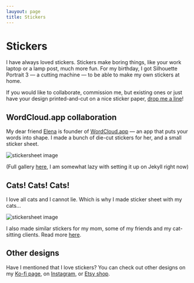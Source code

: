 ```yaml
---
lauyout: page
title: Stickers
---
```


# Stickers

I have always loved stickers. Stickers make boring things, like your work laptop or a lamp post, much more fun. For my birthday, I got Silhouette Portrait 3 — a cutting machine — to be able to make my own stickers at home. 

If you would like to collaborate, commission me, but existing ones or just have your design printed-and-cut on a nice sticker paper, [drop me a line](contact.html)!


## WordCloud.app collaboration

My dear friend [Elena](https://smartpuffin.com/) is founder of [WordCloud.app](https://wordcloud.app/) — an app that puts your words into shape. I made a bunch of die-cut stickers for her, and a small sticker sheet. 

![stickersheet image](https://storage.ko-fi.com/cdn/useruploads/post/d5eb99ed-5fd8-48a9-baaf-eddcb36c760a_img_2978.jpeg)

(Full gallery [here](https://ko-fi.com/album/WordCloud-app-Stickers-Y8Y8PD577), I am somewhat lazy with setting it up on Jekyll right now)

## Cats! Cats! Cats!

I love all cats and I cannot lie. Which is why I made sticker sheet with my cats...

![stickersheet image](https://storage.ko-fi.com/cdn/useruploads/post/28665179-dc21-47c0-94c9-d190a5d9ee62_img_4003.jpeg)

I also made similar stickers for my mom, some of my friends and my cat-sitting clients. Read more [here](/pets.html).


## Other designs

Have I mentioned that I love stickers? You can check out other designs on my [Ko-fi page](https://ko-fi.com/catnipunicorn/),  on [Instagram](https://www.instagram.com/art.vs.depression/), or [Etsy shop](https://artvsdepression.etsy.com).